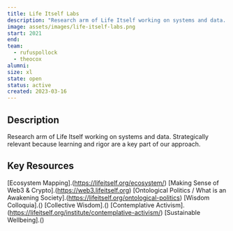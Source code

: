 ```yaml
---
title: Life Itself Labs
description: "Research arm of Life Itself working on systems and data. Strategically relevant because learning and rigor are a key part of our approach."
image: assets/images/life-itself-labs.png
start: 2021
end: 
team:
  - rufuspollock
  - theocox
alumni:
size: xl
state: open
status: active
created: 2023-03-16
---
```


## Description

Research arm of Life Itself working on systems and data. Strategically relevant because learning and rigor are a key part of our approach.

## Key Resources

[Ecosystem Mapping].(https://lifeitself.org/ecosystem/)
[Making Sense of Web3 & Crypto].(https://web3.lifeitself.org)
[Ontological Politics / What is an Awakening Society].(https://lifeitself.org/ontological-politics)
[Wisdom Colloquia].()
[Collective Wisdom].()
[Contemplative Activism].(https://lifeitself.org/institute/contemplative-activism/)
[Sustainable Wellbeing].()
